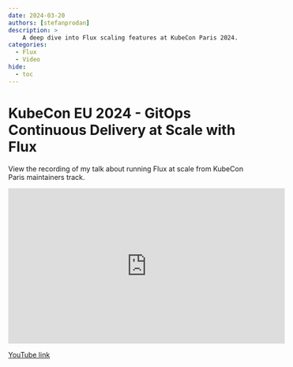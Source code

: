 ```yaml
---
date: 2024-03-20
authors: [stefanprodan]
description: >
    A deep dive into Flux scaling features at KubeCon Paris 2024.
categories:
  - Flux
  - Video
hide:
  - toc
---
```


# KubeCon EU 2024 - GitOps Continuous Delivery at Scale with Flux

View the recording of my talk about running Flux at scale
from KubeCon Paris maintainers track.

<!-- more -->

<iframe width="560" height="315" src="https://www.youtube-nocookie.com/embed/JFLNFJT59DY?si=da0mFk3QEr7JZ0PY" title="YouTube video player" frameborder="0" allow="accelerometer; autoplay; clipboard-write; encrypted-media; gyroscope; picture-in-picture; web-share" referrerpolicy="strict-origin-when-cross-origin" allowfullscreen></iframe>

[YouTube link](https://youtu.be/JFLNFJT59DY?si=Ke4fpY939DAWoD3h)
